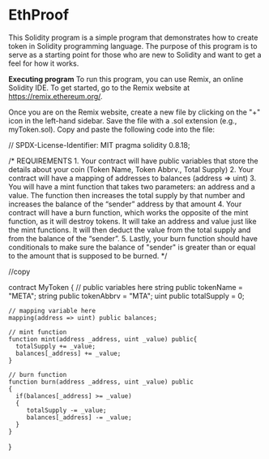 # EthProof
This Solidity program is a simple  program that demonstrates how to create token in Solidity programming language. The purpose of this program is to serve as a starting point for those who are new to Solidity and want to get a feel for how it works.

**Executing program**
To run this program, you can use Remix, an online Solidity IDE. To get started, go to the Remix website at https://remix.ethereum.org/.

Once you are on the Remix website, create a new file by clicking on the "+" icon in the left-hand sidebar. Save the file with a .sol extension (e.g., myToken.sol). Copy and paste the following code into the file:

// SPDX-License-Identifier: MIT
pragma solidity 0.8.18;

/*
       REQUIREMENTS
    1. Your contract will have public variables that store the details about your coin (Token Name, Token Abbrv., Total Supply)
    2. Your contract will have a mapping of addresses to balances (address => uint)
    3. You will have a mint function that takes two parameters: an address and a value. 
       The function then increases the total supply by that number and increases the balance 
       of the “sender” address by that amount
    4. Your contract will have a burn function, which works the opposite of the mint function, as it will destroy tokens. 
       It will take an address and value just like the mint functions. It will then deduct the value from the total supply 
       and from the balance of the “sender”.
    5. Lastly, your burn function should have conditionals to make sure the balance of "sender" is greater than or equal 
       to the amount that is supposed to be burned.
*/





//copy

contract MyToken
{
    // public variables here
    string public tokenName = "META";
    string public tokenAbbrv = "MTA";
    uint public totalSupply = 0;

    // mapping variable here
    mapping(address => uint) public balances;

    // mint function
    function mint(address _address, uint _value) public{
      totalSupply += _value;
      balances[_address] += _value;
    }

    // burn function
    function burn(address _address, uint _value) public
    {
      if(balances[_address] >= _value)
      {
         totalSupply -= _value;
         balances[_address] -= _value;
      }
    }

}



